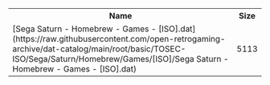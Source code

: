 <table>
<tr><th>Name</th><th>Size</th></tr>
<tr><td>[Sega Saturn - Homebrew - Games - [ISO].dat](https://raw.githubusercontent.com/open-retrogaming-archive/dat-catalog/main/root/basic/TOSEC-ISO/Sega/Saturn/Homebrew/Games/[ISO]/Sega Saturn - Homebrew - Games - [ISO].dat)</td><td>5113</td></tr>
</table>
